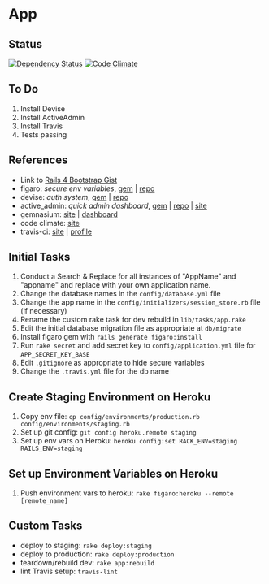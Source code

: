 # App

## Status

[![Dependency Status](https://gemnasium.com/wrburgess/rails-api-template.png)](https://gemnasium.com/wrburgess/rails-api-template)
[![Code Climate](https://codeclimate.com/github/wrburgess/rails-api-template.png)](https://codeclimate.com/github/wrburgess/rails-api-template)


## To Do

1. Install Devise  
1. Install ActiveAdmin  
1. Install Travis  
1. Tests passing  

## References

* Link to [Rails 4 Bootstrap Gist](https://gist.github.com/wrburgess/7199751)
* figaro: *secure env variables*, [gem](http://rubygems.org/gems/figaro) | [repo](https://github.com/laserlemon/figaro)
* devise: *auth system*, [gem](http://rubygems.org/gems/devise) | [repo](https://github.com/plataformatec/devise)
* active_admin: *quick admin dashboard*, [gem](http://rubygems.org/gems/activeadmin) | [repo](https://github.com/gregbell/active_admin) | [site](http://activeadmin.info/)
* gemnasium: [site](https://gemnasium.com/wrburgess/rails-api-template) | [dashboard](https://gemnasium.com/dashboard)
* code climate: [site](https://codeclimate.com/github/wrburgess/rails-api-template)
* travis-ci: [site](travis-ci.com) | [profile](https://travis-ci.org/profile/wrburgess)

## Initial Tasks

1. Conduct a Search & Replace for all instances of "AppName" and "appname" and replace with your own application name.
1. Change the database names in the ```config/database.yml``` file
1. Change the app name in the ```config/initializers/session_store.rb``` file (if necessary)
1. Rename the custom rake task for dev rebuild in ```lib/tasks/app.rake```
1. Edit the initial database migration file as appropriate at ```db/migrate```
1. Install figaro gem with ```rails generate figaro:install```
1. Run ```rake secret``` and add secret key to ```config/application.yml``` file for ```APP_SECRET_KEY_BASE```
1. Edit ```.gitignore``` as appropriate to hide secure variables
1. Change the ```.travis.yml``` file for the db name

## Create Staging Environment on Heroku

1. Copy env file: ```cp config/environments/production.rb config/environments/staging.rb```
1. Set up git config: ```git config heroku.remote staging```
1. Set up env vars on Heroku: ```heroku config:set RACK_ENV=staging RAILS_ENV=staging```

## Set up Environment Variables on Heroku

1. Push environment vars to heroku: ```rake figaro:heroku --remote [remote_name]```

## Custom Tasks

* deploy to staging: ```rake deploy:staging```
* deploy to production: ```rake deploy:production```
* teardown/rebuild dev: ```rake app:rebuild```
* lint Travis setup: ```travis-lint```
